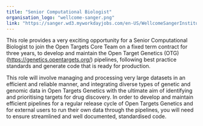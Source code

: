 ```yaml
---
title: "Senior Computational Biologist"
organisation_logo: "wellcome-sanger.png"
link: "https://sanger.wd3.myworkdayjobs.com/en-US/WellcomeSangerInstitute/job/Postdoctoral-Fellow--Developing-Immune-Cell-Screening_JR100588"
---
```

This role provides a very exciting opportunity for a Senior Computational Biologist to join the Open Targets Core Team on a fixed term contract for three years, to develop and maintain the Open Target Genetics (OTG) (https://genetics.opentargets.org/) pipelines, following best practice standards and generate code that is ready for production.

This role will involve managing and processing very large datasets in an efficient and reliable manner, and integrating diverse types of genetic and genomic data in Open Targets Genetics with the ultimate aim of identifying and prioritising targets for drug discovery. In order to develop and maintain efficient pipelines for a regular release cycle of Open Targets Genetics and for external users to run their own data through the pipelines, you will need to ensure streamlined and well documented, standardised code.
